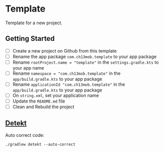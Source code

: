 # Template

Template for a new project.

## Getting Started

- [ ] Create a new project on Github from this template
- [ ] Rename the app package `com.ch13mob.template` to your app package
- [ ] Rename `rootProject.name = "template"` in the `settings.gradle.kts` to your app name
- [ ] Rename `namespace = "com.ch13mob.template"` in the `app/build.gradle.kts` to your app package
- [ ] Rename `applicationId "com.ch13mob.template"` in the `app/build.gradle.kts` to your app package
- [ ] On `string.xml`, set your application name
- [ ] Update the `README.md` file
- [ ] Clean and Rebuild the project

## [Detekt](https://github.com/detekt/detekt)
Auto correct code:

`./gradlew detekt --auto-correct`